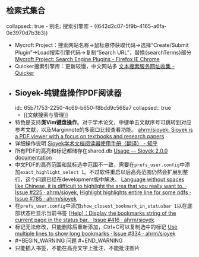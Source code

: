 ## 检索式集合
collapsed:: true
	- 别名: 搜索引擎库
	- ((642d2c07-5f9b-4165-a6fa-0e3970d7b3b3))
- Mycroft Project：搜索网站名称->鼠标悬停获取代码->选择“Create/Submit Plugin”->Load搜索引擎代码->复制“Search URL”，替换{searchTerms}部分 [Mycroft Project: Search Engine Plugins - Firefox IE Chrome](https://mycroftproject.com/)
- Quicker搜索引擎库：更新较慢，中文网站多 [文本搜索服务网址收集 - Quicker](https://getquicker.net/KC/Kb/Article/355)
- ## Sioyek-纯键盘操作PDF阅读器
  id:: 65b71753-2250-4c69-b650-f8bdd9c568a7
  collapsed:: true
	- [[文献搜索与管理]]
- 特色是支持**类Vim键盘操作**。对于学术论文，中键单击文献序号可跳转到对应参考文献，以及Marginnote的多窗口比较查看功能。 [ahrm/sioyek: Sioyek is a PDF viewer with a focus on textbooks and research papers](https://github.com/ahrm/sioyek)
- 详细操作说明 [Sioyek学术文档阅读器使用手册（翻译） - 知乎](https://zhuanlan.zhihu.com/p/580535310)
- 所有PDF的高亮和标记都储存在shared.db [Usage — Sioyek 2.0.0 documentation](https://sioyek-documentation.readthedocs.io/en/latest/usage.html#data-and-synchronization)
- 中文PDF的高亮范围和鼠标选中范围不一致，需要在`prefs_user.config`中添加`exact_highlight_select 1`。不过软件重启以后高亮范围仍然会扩展到整行，这个问题已经在development版中解决。 [Language without spaces like Chinese, it is difficult to highlight the area that you really want to. · Issue #225 · ahrm/sioyek](https://github.com/ahrm/sioyek/issues/225), [Highlight highlights entire line for some pdfs · Issue #785 · ahrm/sioyek](https://github.com/ahrm/sioyek/issues/785)
- 在`prefs_user.config`中添加`show_closest_bookmark_in_statusbar 1`以在底部状态栏显示当前书签 [[Help]：Display the bookmarks string of the current page in the status bar. · Issue #416 · ahrm/sioyek](https://github.com/ahrm/sioyek/issues/416)
- 标记无法修改，只能删除后重新添加，Ctrl+C可以复制选中的标记 [Use multiple lines to show long bookmarks · Issue #334 · ahrm/sioyek](https://github.com/ahrm/sioyek/issues/334)
- #+BEGIN_WARNING
  问题
  #+END_WARNING
- 只能插入书签，不能在高亮文字上批注，不能批注图片